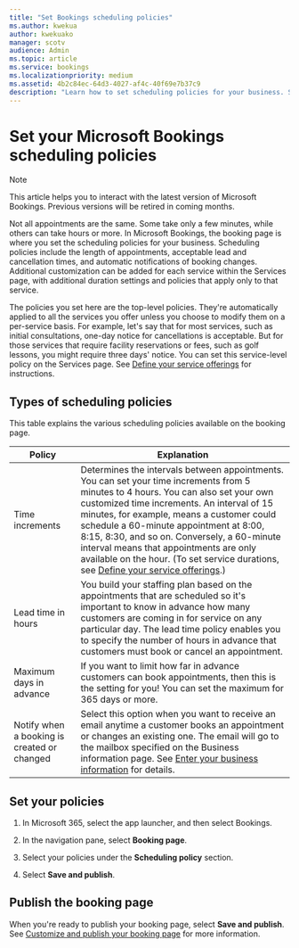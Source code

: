 ```yaml
---
title: "Set Bookings scheduling policies"
ms.author: kwekua
author: kwekuako
manager: scotv
audience: Admin
ms.topic: article
ms.service: bookings
ms.localizationpriority: medium
ms.assetid: 4b2c84ec-64d3-4027-af4c-40f69e7b37c9
description: "Learn how to set scheduling policies for your business. Scheduling policies include the length of appointments, as well as acceptable lead and cancellation times."
---
```


# Set your Microsoft Bookings scheduling policies

> [!NOTE]
> This article helps you to interact with the latest version of Microsoft Bookings. Previous versions will be retired in coming months.

Not all appointments are the same. Some take only a few minutes, while others can take hours or more. In Microsoft Bookings, the booking page is where you set the scheduling policies for your business. Scheduling policies include the length of appointments, acceptable lead and cancellation times, and automatic notifications of booking changes. Additional customization can be added for each service within the Services page, with additional duration settings and policies that apply only to that service.

The policies you set here are the top-level policies. They're automatically applied to all the services you offer unless you choose to modify them on a per-service basis. For example, let's say that for most services, such as initial consultations, one-day notice for cancellations is acceptable. But for those services that require facility reservations or fees, such as golf lessons, you might require three days' notice. You can set this service-level policy on the Services page. See [Define your service offerings](define-service-offerings.md) for instructions.

## Types of scheduling policies

This table explains the various scheduling policies available on the booking page.

| Policy | Explanation |
|---|---|
| Time increments | Determines the intervals between appointments. You can set your time increments from 5 minutes to 4 hours. You can also set your own customized time increments. An interval of 15 minutes, for example, means a customer could schedule a 60-minute appointment at 8:00, 8:15, 8:30, and so on. Conversely, a 60-minute interval means that appointments are only available on the hour. (To set service durations, see [Define your service offerings](define-service-offerings.md).) |
| Lead time in hours | You build your staffing plan based on the appointments that are scheduled so it's important to know in advance how many customers are coming in for service on any particular day. The lead time policy enables you to specify the number of hours in advance that customers must book or cancel an appointment. |
| Maximum days in advance | If you want to limit how far in advance customers can book appointments, then this is the setting for you! You can set the maximum for 365 days or more. |
| Notify when a booking is created or changed | Select this option when you want to receive an email anytime a customer books an appointment or changes an existing one. The email will go to the mailbox specified on the Business information page. See [Enter your business information](enter-business-information.md) for details. |

## Set your policies

1. In Microsoft 365, select the app launcher, and then select Bookings.

1. In the navigation pane, select **Booking page**.

1. Select your policies under the **Scheduling policy** section.

1. Select **Save and publish**.

## Publish the booking page

When you're ready to publish your booking page, select **Save and publish**. See [Customize and publish your booking page](customize-booking-page.md) for more information.
